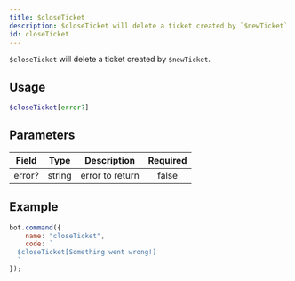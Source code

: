 ```yaml
---
title: $closeTicket
description: $closeTicket will delete a ticket created by `$newTicket`.
id: closeTicket
---
```


`$closeTicket` will delete a ticket created by `$newTicket`.

## Usage

```php
$closeTicket[error?]
```

## Parameters

| Field  | Type   | Description     | Required |
|--------|--------|-----------------|:--------:|
| error? | string | error to return |  false   |

## Example

```javascript
bot.command({
    name: "closeTicket",
    code: `
  $closeTicket[Something went wrong!]
  `
});
```